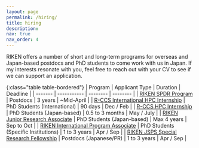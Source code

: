 ```yaml
---
layout: page
permalink: /hiring/
title: hiring
description:
nav: true
nav_order: 4
---
```


RIKEN offers a number of short and long-term programs for overseas and Japan-based postdocs and PhD students to come work with us in Japan. If my interests resonate with you, feel free to reach out with your CV to see if we can support an application.

{:class="table table-bordered"}
| Program | Applicant Type | Duration | Deadline |
| ------- | ----------- | -------- | -------- |
| [RIKEN SPDR Program](https://www.riken.jp/en/careers/programs/spdr/) | Postdocs | 3 years | ~Mid-April |
| [R-CCS International HPC Internship](https://www.r-ccs.riken.jp/en/outreach/schools/20250415-20260319/) | PhD Students (International) | 90 days | Dec / Feb |
| [R-CCS HPC Internship](https://www.r-ccs.riken.jp/en/outreach/schools/20250723-20251225/) | PhD Students (Japan-based) | 0.5 to 3 months | May / July |
| [RIKEN Junior Research Associate](https://www.riken.jp/en/careers/programs/jra/) | PhD Students (Japan-based) | Max 4 years | Sep to Oct |
| [RIKEN International Program Associate](https://www.riken.jp/en/careers/programs/ipa/) | PhD Students (Specific Institutions) | 1 to 3 years | Apr / Sep |
| [RIKEN JSPS Special Research Fellowship](https://www.riken.jp/careers/programs/jsps_pd/index.html) | Postdocs (Japanese/PR) | 1 to 3 years | Apr / Sep |
